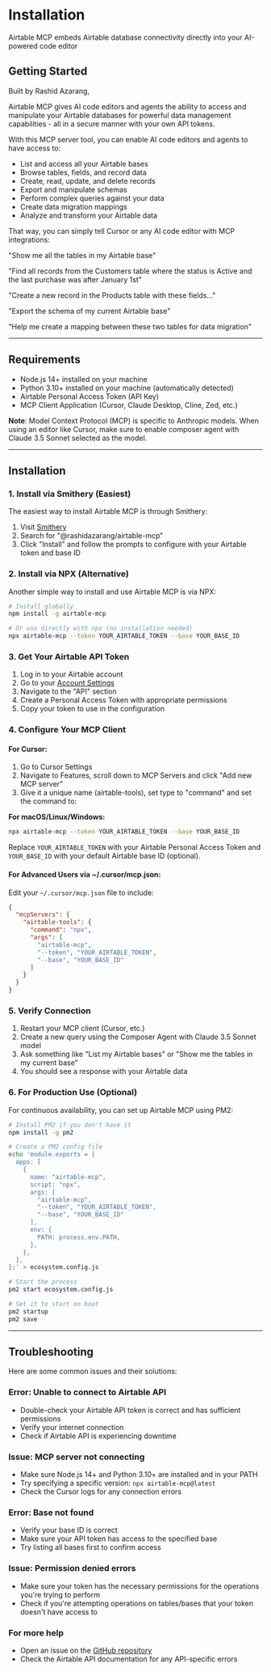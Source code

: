 # Installation

Airtable MCP embeds Airtable database connectivity directly into your AI-powered code editor

## Getting Started

Built by Rashid Azarang,

Airtable MCP gives AI code editors and agents the ability to access and manipulate your Airtable databases for powerful data management capabilities - all in a secure manner with your own API tokens.

With this MCP server tool, you can enable AI code editors and agents to have access to:

* List and access all your Airtable bases
* Browse tables, fields, and record data
* Create, read, update, and delete records
* Export and manipulate schemas
* Perform complex queries against your data
* Create data migration mappings
* Analyze and transform your Airtable data

That way, you can simply tell Cursor or any AI code editor with MCP integrations:

"Show me all the tables in my Airtable base"

"Find all records from the Customers table where the status is Active and the last purchase was after January 1st"

"Create a new record in the Products table with these fields..."

"Export the schema of my current Airtable base"

"Help me create a mapping between these two tables for data migration"

---

## Requirements

* Node.js 14+ installed on your machine
* Python 3.10+ installed on your machine (automatically detected)
* Airtable Personal Access Token (API Key)
* MCP Client Application (Cursor, Claude Desktop, Cline, Zed, etc.)

**Note**: Model Context Protocol (MCP) is specific to Anthropic models. When using an editor like Cursor, make sure to enable composer agent with Claude 3.5 Sonnet selected as the model.

---

## Installation

### 1. Install via Smithery (Easiest)

The easiest way to install Airtable MCP is through Smithery:

1. Visit [Smithery](https://smithery.ai)
2. Search for "@rashidazarang/airtable-mcp"
3. Click "Install" and follow the prompts to configure with your Airtable token and base ID

### 2. Install via NPX (Alternative)

Another simple way to install and use Airtable MCP is via NPX:

```bash
# Install globally
npm install -g airtable-mcp

# Or use directly with npx (no installation needed)
npx airtable-mcp --token YOUR_AIRTABLE_TOKEN --base YOUR_BASE_ID
```

### 3. Get Your Airtable API Token

1. Log in to your Airtable account
2. Go to your [Account Settings](https://airtable.com/account)
3. Navigate to the "API" section
4. Create a Personal Access Token with appropriate permissions
5. Copy your token to use in the configuration

### 4. Configure Your MCP Client

#### For Cursor:

1. Go to Cursor Settings
2. Navigate to Features, scroll down to MCP Servers and click "Add new MCP server"
3. Give it a unique name (airtable-tools), set type to "command" and set the command to:

**For macOS/Linux/Windows:**
```bash
npx airtable-mcp --token YOUR_AIRTABLE_TOKEN --base YOUR_BASE_ID
```

Replace `YOUR_AIRTABLE_TOKEN` with your Airtable Personal Access Token and `YOUR_BASE_ID` with your default Airtable base ID (optional).

#### For Advanced Users via ~/.cursor/mcp.json:

Edit your `~/.cursor/mcp.json` file to include:

```json
{
  "mcpServers": {
    "airtable-tools": {
      "command": "npx",
      "args": [
        "airtable-mcp",
        "--token", "YOUR_AIRTABLE_TOKEN",
        "--base", "YOUR_BASE_ID"
      ]
    }
  }
}
```

### 5. Verify Connection

1. Restart your MCP client (Cursor, etc.)
2. Create a new query using the Composer Agent with Claude 3.5 Sonnet model
3. Ask something like "List my Airtable bases" or "Show me the tables in my current base"
4. You should see a response with your Airtable data

### 6. For Production Use (Optional)

For continuous availability, you can set up Airtable MCP using PM2:

```bash
# Install PM2 if you don't have it
npm install -g pm2

# Create a PM2 config file
echo 'module.exports = {
  apps: [
    {
      name: "airtable-mcp",
      script: "npx",
      args: [
        "airtable-mcp",
        "--token", "YOUR_AIRTABLE_TOKEN",
        "--base", "YOUR_BASE_ID"
      ],
      env: {
        PATH: process.env.PATH,
      },
    },
  ],
};' > ecosystem.config.js

# Start the process
pm2 start ecosystem.config.js

# Set it to start on boot
pm2 startup
pm2 save
```

---

## Troubleshooting

Here are some common issues and their solutions:

### Error: Unable to connect to Airtable API

- Double-check your Airtable API token is correct and has sufficient permissions
- Verify your internet connection
- Check if Airtable API is experiencing downtime

### Issue: MCP server not connecting

- Make sure Node.js 14+ and Python 3.10+ are installed and in your PATH
- Try specifying a specific version: `npx airtable-mcp@latest`
- Check the Cursor logs for any connection errors

### Error: Base not found

- Verify your base ID is correct
- Make sure your API token has access to the specified base
- Try listing all bases first to confirm access

### Issue: Permission denied errors

- Make sure your token has the necessary permissions for the operations you're trying to perform
- Check if you're attempting operations on tables/bases that your token doesn't have access to

### For more help

- Open an issue on the [GitHub repository](https://github.com/rashidazarang/airtable-mcp/issues)
- Check the Airtable API documentation for any API-specific errors 